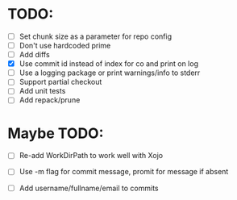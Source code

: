 # TODO:
- [ ] Set chunk size as a parameter for repo config
- [ ] Don't use hardcoded prime
- [ ] Add diffs
- [x] Use commit id instead of index for co and print on log
- [ ] Use a logging package or print warnings/info to stderr
- [ ] Support partial checkout
- [ ] Add unit tests
- [ ] Add repack/prune

# Maybe TODO:
- [ ] Re-add WorkDirPath to work well with Xojo
- [ ] Use -m flag for commit message, promit for message if absent
- [ ] Add username/fullname/email to commits


